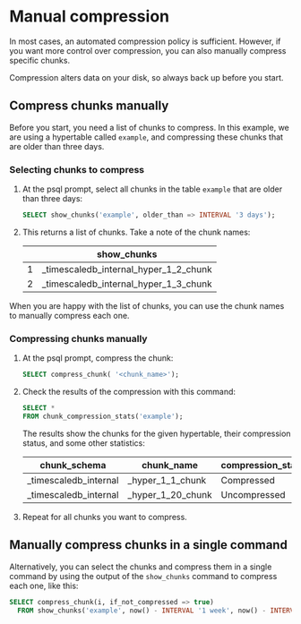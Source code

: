 # Manual compression
In most cases, an automated compression policy is sufficient. However, if you
want more control over compression, you can also manually compress specific
chunks.

<highlight type="warning">
Compression alters data on your disk, so always back up before you start.
</highlight>

## Compress chunks manually
Before you start, you need a list of chunks to compress. In this example, we are
using a hypertable called `example`, and compressing these chunks that are older
than three days.

<procedure>

### Selecting chunks to compress
1.  At the psql prompt, select all chunks in the table `example` that are older
    than three days:
    ```sql
    SELECT show_chunks('example', older_than => INTERVAL '3 days');
    ```
1.  This returns a list of chunks. Take a note of the chunk names:

    ||show_chunks|
    |---|---|
    |1|_timescaledb_internal_hyper_1_2_chunk|
    |2|_timescaledb_internal_hyper_1_3_chunk|

</procedure>

When you are happy with the list of chunks, you can use the chunk names to manually compress each one.

<procedure>

### Compressing chunks manually
1.  At the psql prompt, compress the chunk:
    ```sql
    SELECT compress_chunk( '<chunk_name>');
    ```
1.  Check the results of the compression with this command:
    ```sql
    SELECT *
    FROM chunk_compression_stats('example');
    ```
    The results show the chunks for the given hypertable, their compression status, and some other statistics:

    |chunk_schema|chunk_name|compression_status|before_compression_table_bytes|before_compression_index_bytes|before_compression_toast_bytes|before_compression_total_bytes|after_compression_table_bytes|after_compression_index_bytes|after_compression_toast_bytes|after_compression_total_bytes|node_name|
    |---|---|---|---|---|---|---|---|---|---|---|---|
    |_timescaledb_internal|_hyper_1_1_chunk|Compressed|8192 bytes|16 kB|8192 bytes|32 kB|8192 bytes|16 kB|8192 bytes|32 kB||
    |_timescaledb_internal|_hyper_1_20_chunk|Uncompressed||||||||||
    
1.  Repeat for all chunks you want to compress.

</procedure>

## Manually compress chunks in a single command
Alternatively, you can select the chunks and compress them in a single command
by using the output of the `show_chunks` command to compress each one, like
this:

```sql
SELECT compress_chunk(i, if_not_compressed => true) 
  FROM show_chunks('example', now() - INTERVAL '1 week', now() - INTERVAL '3 weeks') i;
```
